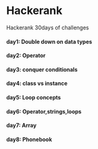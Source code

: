# Hackerank
Hackerank 30days of challenges

#### day1: Double down on data types
#### day2: Operator
#### day3: conquer conditionals
#### day4: class vs instance
#### day5: Loop concepts
#### day6: Operator,strings,loops
#### day7: Array
#### day8: Phonebook



